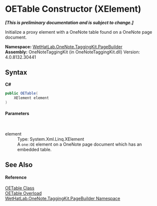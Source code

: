 # OETable Constructor (XElement)
 _**\[This is preliminary documentation and is subject to change.\]**_

Initialize a proxy element with a OneNote table found on a OneNote page document.

**Namespace:**&nbsp;<a href="56352230-71f2-f4b7-63a8-983965663af5">WetHatLab.OneNote.TaggingKit.PageBuilder</a><br />**Assembly:**&nbsp;OneNoteTaggingKit (in OneNoteTaggingKit.dll) Version: 4.0.8132.30441

## Syntax

**C#**<br />
``` C#
public OETable(
	XElement element
)
```


#### Parameters
&nbsp;<dl><dt>element</dt><dd>Type: System.Xml.Linq.XElement<br />A `one:OE` element on a OneNote page document which has an embedded table.</dd></dl>

## See Also


#### Reference
<a href="752f2ef5-8a92-4726-9250-f84b5ae4007b">OETable Class</a><br /><a href="7ea8cc5a-6656-df6d-e16e-720a1c0c0cba">OETable Overload</a><br /><a href="56352230-71f2-f4b7-63a8-983965663af5">WetHatLab.OneNote.TaggingKit.PageBuilder Namespace</a><br />